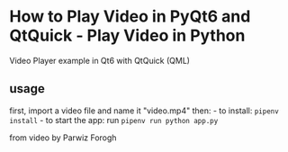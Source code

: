 # How to Play Video in PyQt6 and QtQuick - Play Video in Python

Video Player example in Qt6 with QtQuick (QML)

## usage

first, import a video file and name it "video.mp4"
then:
    - to install: `pipenv install`
    - to start the app: run `pipenv run python app.py`

from video by Parwiz Forogh
